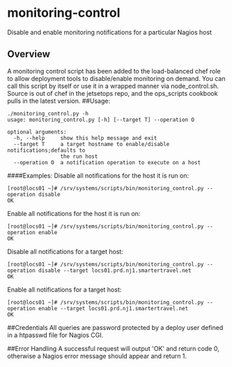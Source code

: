 # monitoring-control
Disable and enable monitoring notifications for a particular Nagios host

## Overview

A monitoring control script has been added to the load-balanced chef role to allow deployment tools to disable/enable monitoring on demand. You can call this script by itself or use it in a wrapped manner via node_control.sh. Source is out of chef in the jetsetops repo, and the ops_scripts cookbook pulls in the latest version.
##Usage:
```
./monitoring_control.py -h
usage: monitoring_control.py [-h] [--target T] --operation O

optional arguments:
  -h, --help     show this help message and exit
  --target T     a target hostname to enable/disable notifications;defaults to
                 the run host
  --operation O  a notification operation to execute on a host
```

####Examples:
Disable all notifications for the host it is run on:
```
[root@locs01 ~]# /srv/systems/scripts/bin/monitoring_control.py --operation disable
OK
```

Enable all notifications for the host it is run on:
```
[root@locs01 ~]# /srv/systems/scripts/bin/monitoring_control.py --operation enable
OK
```

Disable all notifications for a target host:
```
[root@locs01 ~]# /srv/systems/scripts/bin/monitoring_control.py --operation disable --target locs01.prd.nj1.smartertravel.net
OK
```

Enable all notifications for a target host:
```
[root@locs01 ~]# /srv/systems/scripts/bin/monitoring_control.py --operation enable --target locs01.prd.nj1.smartertravel.net
OK
```

##Credentials
All queries are password protected by a deploy user defined in a htpasswd file for Nagios CGI.

##Error Handling
A successful request will output 'OK' and return code 0, otherwise a Nagios error message should appear and return 1.
